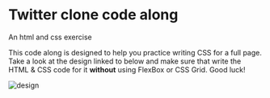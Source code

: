 # Twitter clone code along
An html and css exercise

This code along is designed to help you practice writing CSS for a full page. Take a look at the design linked to below and make sure that write the HTML & CSS code for it **without** using FlexBox or CSS Grid. Good luck!

![design](./design.png)
